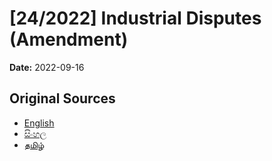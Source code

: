 # [24/2022] Industrial Disputes (Amendment)

**Date:** 2022-09-16

## Original Sources

- [English](https://documents.gov.lk/view/acts/2022/9/24-2022_E.pdf)
- [සිංහල](https://documents.gov.lk/view/acts/2022/9/24-2022_S.pdf)
- [தமிழ்](https://documents.gov.lk/view/acts/2022/9/24-2022_T.pdf)
